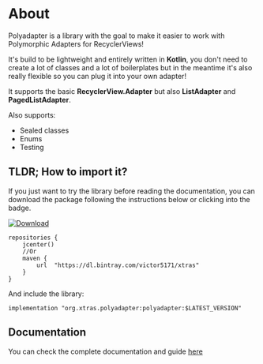 # About
Polyadapter is a library with the goal to make it easier to work with Polymorphic Adapters for RecyclerViews!

It's build to be lightweight and entirely written in **Kotlin**, you don't need to create a lot of classes and a lot of boilerplates but in the meantime it's also really flexible so you can plug it into your own adapter!

It supports the basic **RecyclerView.Adapter** but also **ListAdapter** and **PagedListAdapter**.

Also supports:
* Sealed classes
* Enums
* Testing

## TLDR; How to import it?
If you just want to try the library before reading the documentation, you can download the package following the instructions below or clicking into the badge.

[ ![Download](https://api.bintray.com/packages/victor5171/xtras/polyadapter/images/download.svg?version=1.0.0) ](https://bintray.com/victor5171/xtras/polyadapter/1.0.0/link)

```
repositories {
    jcenter()
    //Or
    maven {
		url  "https://dl.bintray.com/victor5171/xtras"
	}
}
```
And include the library:
```
implementation "org.xtras.polyadapter:polyadapter:$LATEST_VERSION"
```

## Documentation
You can check the complete documentation and guide [here](https://victor5171.github.io/polyadapter)
